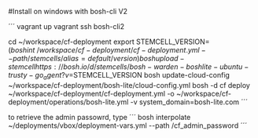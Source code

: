 #Install on windows with bosh-cli V2

´´´
vagrant up
vagrant ssh bosh-cli2


cd ~/workspace/cf-deployment
export STEMCELL_VERSION=$(bosh int ~/workspace/cf-deployment/cf-deployment.yml --path /stemcells/alias=default/version)
bosh upload-stemcell https://bosh.io/d/stemcells/bosh-warden-boshlite-ubuntu-trusty-go_agent?v=$STEMCELL_VERSION
bosh update-cloud-config ~/workspace/cf-deployment/bosh-lite/cloud-config.yml
bosh -d cf deploy ~/workspace/cf-deployment/cf-deployment.yml -o ~/workspace/cf-deployment/operations/bosh-lite.yml  -v system_domain=bosh-lite.com
´´´

to retrieve the admin passowrd, type
´´´
bosh interpolate ~/deployments/vbox/deployment-vars.yml --path /cf_admin_password
´´´

